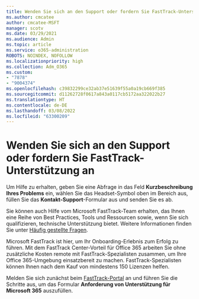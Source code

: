 ```yaml
---
title: Wenden Sie sich an den Support oder fordern Sie FastTrack-Unterstützung an
ms.author: cmcatee
author: cmcatee-MSFT
manager: scotv
ms.date: 03/29/2021
ms.audience: Admin
ms.topic: article
ms.service: o365-administration
ROBOTS: NOINDEX, NOFOLLOW
ms.localizationpriority: high
ms.collection: Adm_O365
ms.custom:
- "7878"
- "9004374"
ms.openlocfilehash: c39832299ce32ab37e51639f55a0a19cb669f385
ms.sourcegitcommit: d11262728f0617a843a0117cb5172aa322022b27
ms.translationtype: HT
ms.contentlocale: de-DE
ms.lasthandoff: 03/08/2022
ms.locfileid: "63300209"
---
```

# <a name="contact-support-or-request-fasttrack-assistance"></a>Wenden Sie sich an den Support oder fordern Sie FastTrack-Unterstützung an

Um Hilfe zu erhalten, geben Sie eine Abfrage in das Feld **Kurzbeschreibung Ihres Problems** ein, wählen Sie das Headset-Symbol oben im Bereich aus, füllen Sie das **Kontakt-Support**-Formular aus und senden Sie es ab.

Sie können auch Hilfe vom Microsoft FastTrack-Team erhalten, das Ihnen eine Reihe von Best Practices, Tools und Ressourcen sowie, wenn Sie sich qualifizieren, technische Unterstützung bietet. Weitere Informationen finden Sie unter [Häufig gestellte Fragen](https://go.microsoft.com/fwlink/?linkid=2132666).

Microsoft FastTrack ist hier, um Ihr Onboarding-Erlebnis zum Erfolg zu führen. Mit dem FastTrack Center-Vorteil für Office 365 arbeiten Sie ohne zusätzliche Kosten remote mit FastTrack-Spezialisten zusammen, um Ihre Office 365-Umgebung einsatzbereit zu machen. FastTrack-Spezialisten können Ihnen nach dem Kauf von mindestens 150 Lizenzen helfen.

Melden Sie sich zunächst beim [FastTrack-Portal](https://go.microsoft.com/fwlink/?linkid=2125443) an und führen Sie die Schritte aus, um das Formular **Anforderung von Unterstützung für Microsoft 365** auszufüllen.